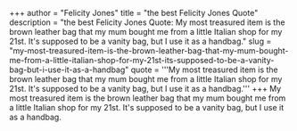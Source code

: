 +++
author = "Felicity Jones"
title = "the best Felicity Jones Quote"
description = "the best Felicity Jones Quote: My most treasured item is the brown leather bag that my mum bought me from a little Italian shop for my 21st. It's supposed to be a vanity bag, but I use it as a handbag."
slug = "my-most-treasured-item-is-the-brown-leather-bag-that-my-mum-bought-me-from-a-little-italian-shop-for-my-21st-its-supposed-to-be-a-vanity-bag-but-i-use-it-as-a-handbag"
quote = '''My most treasured item is the brown leather bag that my mum bought me from a little Italian shop for my 21st. It's supposed to be a vanity bag, but I use it as a handbag.'''
+++
My most treasured item is the brown leather bag that my mum bought me from a little Italian shop for my 21st. It's supposed to be a vanity bag, but I use it as a handbag.
